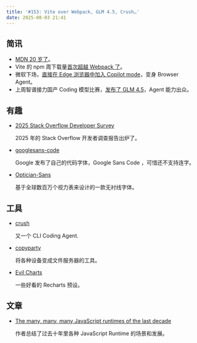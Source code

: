 ```yaml
---
title: '#153: Vite over Webpack, GLM 4.5, Crush…'
date: 2025-08-03 21:41
---
```




## 简讯

- [MDN 20 岁了](https://developer.mozilla.org/en-US/blog/mdn-turns-20/)。
- Vite 的 npm 周下载量[首次超越 Webpack 了](https://x.com/youyuxi/status/1950234261573038444)。
- 微软下场，[直接在 Edge 浏览器中加入 Copilot mode](https://blogs.windows.com/msedgedev/2025/07/28/introducing-copilot-mode-in-edge-a-new-way-to-browse-the-web/)，变身 Browser Agent。
- 上周智谱接力国产 Coding 模型比赛，[发布了 GLM 4.5](https://z.ai/blog/glm-4.5)，Agent 能力出众。

## 有趣

- [2025 Stack Overflow Developer Survey](https://survey.stackoverflow.co/2025/)
  
    2025 年的 Stack Overflow 开发者调查报告出炉了。
    
- [googlesans-code](https://github.com/googlefonts/googlesans-code)
  
    Google 发布了自己的代码字体，Google Sans Code ，可惜还不支持连字。
    
- [Optician-Sans](https://github.com/anewtypeofinterference/Optician-Sans)
  
    基于全球数百万个视力表来设计的一款无衬线字体。
    

## 工具

- [crush](https://github.com/charmbracelet/crush)
  
    又一个 CLI Coding Agent.
    
- [copyparty](https://github.com/9001/copyparty)
  
    将各种设备变成文件服务器的工具。
    
- [Evil Charts](https://evilcharts.com/)
  
    一些好看的 Recharts 预设。
    

## 文章

- [The many, many, many JavaScript runtimes of the last decade](https://buttondown.com/whatever_jamie/archive/the-many-many-many-javascript-runtimes-of-the-last-decade)
  
    作者总结了过去十年里各种 JavaScript Runtime 的场景和发展。